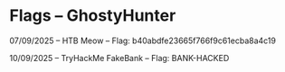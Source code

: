 # Flags – GhostyHunter

07/09/2025 – HTB Meow – Flag: b40abdfe23665f766f9c61ecba8a4c19

10/09/2025 – TryHackMe FakeBank – Flag: BANK-HACKED

